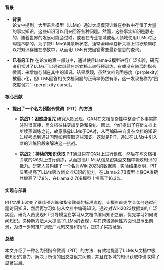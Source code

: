 #### 背景
- **背景**       
    论文中提到，大型语言模型（LLMs）通过大规模预训练在参数中存储了大量的事实知识，这些知识可以用来回答各种问题。然而，这些事实知识是静态的，随着世界的发展可能会过时，或者在专业领域或私人领域使用LLMs时证明是不够的。为了使LLMs保持最新状态，通常会继续在新文档上进行预训练以将知识存储在参数中，从而让LLMs有效回答需要最新信息的查询。

- **已有的工作**
    在论文的第一部分中，通过使用Llama-2模型进行广泛实验，研究者们探讨了LLMs可以通过继续在新文档上进行预训练，有或没有随后的指令微调，来增加存储在其中的知识。结果发现，虽然文档的困惑度（perplexity）被最小化，但LLMs回答相关文档问题的正确率仍然有限，这一发现被称为“困惑度诅咒”（perplexity curse）。

#### 核心贡献
- **提出了一个名为预指令微调（PIT）的方法**
    - **挑战1：困惑度诅咒**
        研究人员发现，QA对在文档复杂性中整合许多事实陈述时很直接，而文档往往更加复杂和杂乱。因此，他们提出了在新文档上继续预训练之前，故意暴露LLMs于QA对，从而编码来自复杂文档的知识过程考虑到通过问题如何获取这些知识。这就是PIT，通过在LLMs中引入新的训练阶段来解决这一挑战。

    - **挑战2：持续的知识获取**
        PIT通过只在QA对上进行训练，然后在与文档相关联的QA对上进行训练，从而提高LLMs从信息密集型文档中吸收知识的能力。研究人员构建了一个名为Wiki2023的数据集，实验结果表明，PIT显著提高了LLMs吸收新文档知识的能力，在Llama-2 7B模型上将QA准确性提高了17.8%，在Llama-2 70B模型上提高了16.3%。

#### 实现与部署
PIT实质上改变了继续预训练和指令微调的标准流程，让模型首先学会如何通过问题访问知识，然后再学习如何从文档中编码知识。通过对Wiki2023数据集的广泛实验，研究人员发现PIT引导模型在学习从文档中编码知识之前，优先学习如何访问知识。这种新方法大大提高了LLMs的表现，并在跨域通用性方面也显示出前景，为进一步的推广到更广泛的文档和指令，提供了实践证据。

#### 总结
本文介绍了一种名为预指令微调（PIT）的方法，有效地提高了LLMs从文档中吸收知识的能力，解决了所谓的困惑度诅咒问题，并且在多域的知识获取中也取得了显著进展。